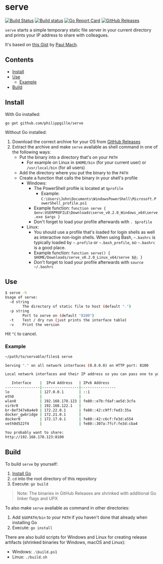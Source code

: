 serve
=====

[![Build Status](https://travis-ci.org/philippgille/serve.svg?branch=master)](https://travis-ci.org/philippgille/serve/branches) [![Build status](https://ci.appveyor.com/api/projects/status/nt16vsv7j1yk9yo2/branch/master?svg=true)](https://ci.appveyor.com/project/philippgille/serve/branch/master) [![Go Report Card](https://goreportcard.com/badge/github.com/philippgille/serve)](https://goreportcard.com/report/github.com/philippgille/serve) [![GitHub Releases](https://img.shields.io/github/release/philippgille/serve.svg)](https://github.com/philippgille/serve/releases)

`serve` starts a simple temporary static file server in your current directory and prints your IP address to share with colleagues.

It's based on [this Gist](https://gist.github.com/paulmach/7271283/2a1116ca15e34ee23ac5a3a87e2a626451424993) by [Paul Mach](https://github.com/paulmach).

Contents
--------

- [Install](#install)
- [Use](#use)
    - [Example](#example)
- [Build](#build)

Install
-------

With Go installed:

`go get github.com/philippgille/serve`

Without Go installed:

1. Download the correct archive for your OS from [GitHub Releases](https://github.com/philippgille/serve/releases)
2. Extract the archive and make `serve` available as shell command in one of the following ways:
    - Put the binary into a directory that's on your `PATH`
        - For example on Linux in `$HOME/bin` (for your current user) or `/usr/local/bin` (for all users)
    - Add the directory where you put the binary to the `PATH`
    - Create a function that calls the binary in your shell's profile
        - Windows:
            - The PowerShell profile is located at `$profile`
                - Example: `C:\Users\John\Documents\WindowsPowerShell\Microsoft.PowerShell_profile.ps1`
            - Example function: `function serve { $env:USERPROFILE\Downloads\serve_v0.2.0_Windows_x64\serve.exe $args }`
            - Don't forget to load your profile afterwards with `. $profile`
        - Linux:
            - You should use a profile that's loaded for login shells as well as interactive non-login shells. When using Bash, `~.bashrc` is typically loaded by `~.profile` or `~.bash_profile`, so `~.bashrc` is a good place.
            - Example function: `function serve() { $HOME/Downloads/serve_v0.2.0_Linux_x64/serve $@; }`
            - Don't forget to load your profile afterwards with `source ~/.bashrc`

Use
---

```bash
$ serve -h
Usage of serve:
  -d string
        The directory of static file to host (default ".")
  -p string
        Port to serve on (default "8100")
  -t    Test / dry run (just prints the interface table)
  -v    Print the version
```

Hit `^C` to cancel.

### Example

```bash
~/path/to/servable/files$ serve

Serving "." on all network interfaces (0.0.0.0) on HTTP port: 8100

Local network interfaces and their IP address so you can pass one to your colleagues:

   Interface    |  IPv4 Address   | IPv6 Address   
----------------|-----------------|----------------
lo              | 127.0.0.1       | ::1
eth0            |                 | 
wlan0           | 192.168.178.123 | fe80::e7b:fdaf:ae5d:3cfa
virbr0          | 192.168.122.1   | 
br-8ef347e8a4e9 | 172.22.0.1      | fe80::42:c9ff:fed3:35a
docker_gwbridge | 172.21.0.1      | 
docker0         | 172.17.0.1      | fe80::42:c6cf:fe3d:a554
veth0d522f4     |                 | fe80::307a:7fcf:fe3d:cba4

You probably want to share:
http://192.168.178.123:8100
```

Build
-----

To build `serve` by yourself:

1. [Install Go](https://golang.org/doc/install)
2. `cd` into the root directory of this repository
3. Execute: `go build`

> Note: The binaries in GitHub Releases are shrinked with additional Go linker flags and UPX

To also make `serve` available as command in other directories:

1. Add `$GOPATH/bin` to your `PATH` if you haven't done that already when installing Go
2. Execute: `go install`

There are also build scripts for Windows and Linux for creating release artifacts (shrinked binaries for Windows, macOS and Linux):

- Windows: `.\build.ps1`
- Linux: `./build.sh`
